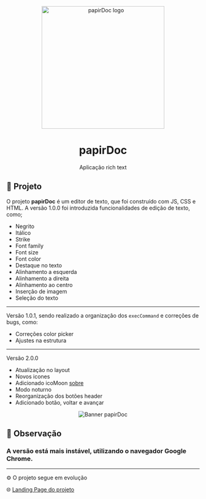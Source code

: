 <p align="center">
    <img alt="papirDoc logo" src="https://user-images.githubusercontent.com/53228013/85954607-19862c80-b94f-11ea-95b4-41d8a50da0fe.png" width="320px" />
</p>

<h1 align="center">
  papirDoc
</h1>

<p align="center">Aplicação rich text</p>

## 📝 Projeto 

  O projeto **papirDoc** é um editor de texto, que foi construído com JS, CSS e HTML. A versão 1.0.0 foi introduzida funcionalidades de edição de texto, como;

- Negrito
- Itálico
- Strike
- Font family
- Font size
- Font color 
- Destaque no texto
- Alinhamento a esquerda
- Alinhamento a direita
- Alinhamento ao centro
- Inserção de imagem 
- Seleção do texto

---

Versão 1.0.1, sendo realizado a organização dos <code>execCommand</code> e correções de bugs, como:

- Correções color picker
- Ajustes na estrutura

---

Versão 2.0.0

- Atualização no layout
- Novos icones
- Adicionado icoMoon [sobre](https://icomoon.io/docs.html)
- Modo noturno
- Reorganização dos botões header 
- Adicionado botão, voltar e avançar

<p align="center">
  <img alt="Banner papirDoc" src="https://user-images.githubusercontent.com/53228013/88484118-c9e15380-cf42-11ea-9e95-f06974cf2c83.png">
</p>

## 👀 Observação

### A versão está mais instável, utilizando o navegador Google Chrome.
---
⚙️ O projeto segue em evolução

🌐 [Landing Page do projeto](https://gabriel-silverio-96.github.io/papirdoc-landingpage/)
